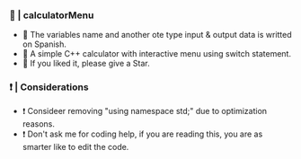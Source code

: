 ### 🚀 | calculatorMenu
- 💬 The variables name and another ote type input & output data is writted on Spanish.
- 🧾 A simple C++ calculator with interactive menu using switch statement.
- 💝 If you liked it, please give a Star.

### ❗️ | Considerations
- ❗️ Consideer removing "using namespace std;" due to optimization reasons.
- ❗️ Don't ask me for coding help, if you are reading this, you are as smarter like to edit the code.
